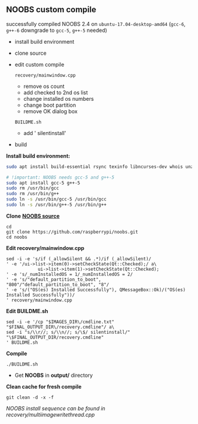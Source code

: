 NOOBS custom compile
---
successfully compiled NOOBS 2.4 on `ubuntu-17.04-desktop-amd64` (`gcc-6`, `g++-6` downgrade to `gcc-5`, `g++-5` needed)  

- install build environment  
- clone source  
- edit custom compile  

	`recovery/mainwindow.cpp`  
	* remove os count  
	* add checked to 2nd os list  
	* change installed os numbers  
	* change boot partition  
	* remove OK dialog box  
	
	`BUILDME.sh`  
	* add ' silentinstall'  
- build  

**Install build environment:**  
```sh
sudo apt install build-essential rsync texinfo libncurses-dev whois unzip bc qt4-linguist-tools git

# !important: NOOBS needs gcc-5 and g++-5
sudo apt install gcc-5 g++-5
sudo rm /usr/bin/gcc
sudo rm /usr/bin/g++
sudo ln -s /usr/bin/gcc-5 /usr/bin/gcc
sudo ln -s /usr/bin/g++-5 /usr/bin/g++
```
**Clone** [**NOOBS source**](https://github.com/raspberrypi/noobs)
```
cd
git clone https://github.com/raspberrypi/noobs.git
cd noobs
```  
**Edit recovery/mainwindow.cpp**  
```
sed -i -e 's/if (_allowSilent && .*)/if (_allowSilent)/
' -e '/ui->list->item(0)->setCheckState(Qt::Checked);/ a\
            ui->list->item(1)->setCheckState(Qt::Checked);
' -e 's/_numInstalledOS = 1/_numInstalledOS = 2/
' -e 's/"default_partition_to_boot", "800"/"default_partition_to_boot", "8"/
' -e 's/("OS(es) Installed Successfully"), QMessageBox::Ok)/("OS(es) Installed Successfully"))/
' recovery/mainwindow.cpp 
```
**Edit BUILDME.sh**  
```
sed -i -e '/cp "$IMAGES_DIR\/cmdline.txt" "$FINAL_OUTPUT_DIR\/recovery.cmdline"/ a\
sed -i "s/\\r//; s/\\n//; s/\$/ silentinstall/" "\$FINAL_OUTPUT_DIR/recovery.cmdline"
' BUILDME.sh
```
**Compile**  
```
./BUILDME.sh
```
- Get **NOOBS** in **output/** directory  

**Clean cache for fresh compile**  
```
git clean -d -x -f
```
    
_NOOBS install sequence can be found in recovery/multiimagewritethread.cpp_
